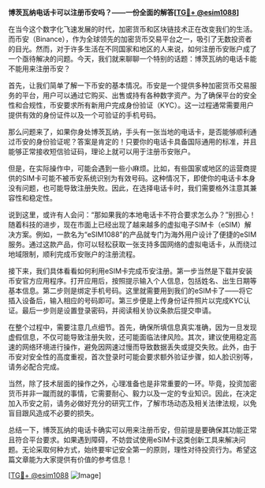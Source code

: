 **博茨瓦纳电话卡可以注册币安吗？——一份全面的解答[[TG💪+ @esim1088](https://t.me/s/esim1088)]**

在当今这个数字化飞速发展的时代，加密货币和区块链技术正在改变我们的生活。而币安（Binance），作为全球领先的加密货币交易平台之一，吸引了无数投资者的目光。然而，对于许多生活在不同国家和地区的人来说，如何注册币安账户成了一个亟待解决的问题。今天，我们就来聊聊一个特别的话题：博茨瓦纳的电话卡能不能用来注册币安？

首先，让我们简单了解一下币安的基本情况。币安是一个提供多种加密货币交易服务的平台，用户可以通过它购买、出售或持有各种数字资产。为了确保平台的安全性和合规性，币安要求所有新用户完成身份验证（KYC）。这一过程通常需要用户提供有效的身份证件以及一个可验证的手机号码。

那么问题来了，如果你身处博茨瓦纳，手头有一张当地的电话卡，是否能够顺利通过币安的身份验证呢？答案是肯定的！只要你的电话卡具备国际通用的标准，并且能够正常接收短信验证码，理论上就可以用于注册币安账户。

但是，在实际操作中，可能会遇到一些小麻烦。比如，有些国家或地区的运营商提供的SIM卡可能不被币安系统识别为有效号码。这种情况下，即使你的电话卡本身没有问题，也可能导致注册失败。因此，在选择电话卡时，我们需要格外注意其兼容性和稳定性。

说到这里，或许有人会问：“那如果我的本地电话卡不符合要求怎么办？”别担心！随着科技的进步，现在市面上已经出现了越来越多的虚拟电子SIM卡（eSIM）解决方案。例如，一款名为“eSIM1088”的产品就专门为海外用户设计了便捷的eSIM服务。通过这款产品，你可以轻松获取一张支持多国网络的虚拟电话卡，从而绕过地域限制，顺利完成币安账户的注册流程。

接下来，我们具体看看如何利用eSIM卡完成币安注册。第一步当然是下载并安装币安官方应用程序。打开应用后，按照提示输入个人信息，包括姓名、出生日期等基本信息。第二步则是绑定手机号码。这里就需要用到我们的eSIM卡了——将它插入设备后，输入相应的号码即可。第三步便是上传身份证件照片以完成KYC认证。最后一步则是设置登录密码，并阅读相关协议条款后提交申请。

在整个过程中，需要注意几点细节。首先，确保所填信息真实准确，因为一旦发现虚假信息，不仅可能导致注册失败，还可能面临法律风险。其次，建议使用稳定高速的网络环境进行操作，避免因网速过慢而导致数据丢失或提交失败。此外，由于币安对安全性的高度重视，首次登录时可能会要求额外验证步骤，如人脸识别等，请务必配合完成。

当然，除了技术层面的操作之外，心理准备也是非常重要的一环。毕竟，投资加密货币并非一蹴而就的事情，它需要耐心、毅力以及一定的专业知识。因此，在决定加入币安之前，请务必做好充分的研究工作，了解市场动态及相关法律法规，以免盲目跟风造成不必要的损失。

总结一下，博茨瓦纳的电话卡确实可以用来注册币安，但前提是要确保其功能正常且符合平台要求。如果遇到障碍，不妨尝试使用eSIM卡这类创新工具来解决问题。无论采取何种方式，始终要牢记安全第一的原则，理性对待投资行为。希望这篇文章能为大家提供有价值的参考信息！

[[TG💪+ @esim1088](https://t.me/s/esim1088) ![Image](https://i.postimg.cc/4NQfJmqS/Snipaste-2025-05-13-00-14-12.png)]